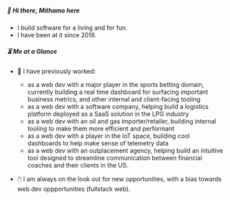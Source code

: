 ##### 👋 Hi there, Mithamo here

- I build software for a living and for fun.
- I have been at it since 2018.

##### ⏳ Me at a Glance

- 👷 I have previously worked:
  - as a web dev with a major player in the sports betting domain, currently building a real time dashboard for surfacing important business metrics, and other internal and client-facing tooling
  - as a web dev with a software company, helping build a logistics platform deployed as a SaaS solution in the LPG industry
  - as a web dev with an oil and gas importer/retailer, building internal tooling to make them more efficient and performant
  - as a web dev with a player in the IoT space, building cool dashboards to help make sense of telemetry data
  - as a web dev with an outplacement agency, helping build an intuitive tool designed to streamline communication between financial coaches and their clients in the US.

- 🖱️ I am always on the look out for new opportunities, with a bias towards web dev oppportunities (fullstack web).

